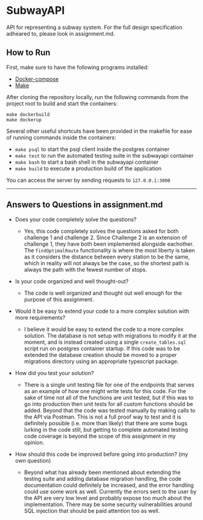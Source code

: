 # SubwayAPI
API for representing a subway system. For the full design specification adheared to, please look in assignment.md.



## How to Run

First, make sure to have the following programs installed:
* [Docker-compose](https://docs.docker.com/compose/)
* [Make](https://sp21.datastructur.es/materials/guides/make-install.html)

After cloning the repository locally, run the following commands from the project root to build and start the containers:
```
make dockerbuild
make dockerup
```

Several other useful shortcuts have been provided in the makefile for ease of running commands inside the containers:
* `make psql` to start the psql client inside the postgres container
* `make test` to run the automated testing suite in the subwayapi container
* `make bash` to start a bash shell in the subwayapi container
* `make build` to execute a production build of the application


You can access the server by sending requests to `127.0.0.1:3000`



---------------------------------------

## Answers to Questions in assignment.md

* Does your code completely solve the questions?
    * Yes, this code completely solves the questions asked for both challenge 1 and challenge 2. Since Challenge 2 is an extension of challenge 1, they have both been implemented alongside eachother. The `findOptimalRoute` functionality is where the most liberty is taken as it considers the distance between every station to be the same, which in reality will not always be the case, so the shortest path is always the path with the fewest number of stops.

* Is your code organized and well thought-out?
    * The code is well organized and thought out well enough for the purpose of this assignment.

* Would it be easy to extend your code to a more complex solution with more requirements?
    * I believe it would be easy to extend the code to a more complex solution. The database is not setup with migrations to modify it at the moment, and is instead created using a single `create_tables.sql` script run on postgres container startup. If this code was to be extended the database creation should be moved to a proper migrations directory using an appropriate typescript package.

* How did you test your solution?  
    * There is a single unit testing file for one of the endpoints that serves as an example of how one might write tests for this code. For the sake of time not all of the functions are unit tested, but if this was to go into production then unit tests for all custom functions should be added. Beyond that the code was tested manually by making calls to the API via Postman. This is not a full proof way to test and it is definitely possible (i.e. more than likely) that there are some bugs lurking in the code still, but getting to complete automated testing code coverage is beyond the scope of this assignment in my opinion.

* How should this code be improved before going into production? (my own question)
    * Beyond what has already been mentioned about extending the testing suite and adding database migration handling, the code documentation could definitely be increased, and the error handling could use some work as well. Currently the errors sent to the user by the API are very low level and probably expose too much about the implementation. There may be some security vulnerabilities around SQL injection that should be paid attention too as well.
